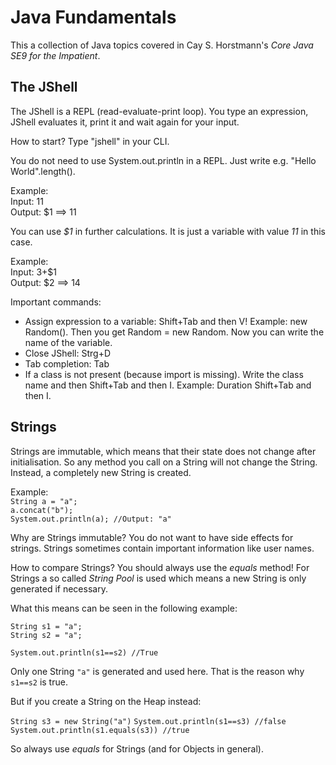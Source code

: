 # Java Fundamentals

This a collection of Java topics covered in Cay S. Horstmann's
<em>Core Java SE9 for the Impatient</em>.


## The JShell

The JShell is a REPL (read-evaluate-print loop).
You type an expression, JShell evaluates it, print it and wait again for your input.

How to start? Type "jshell" in your CLI.

You do not need to use System.out.println in a REPL. Just write e.g. "Hello World".length().

Example:  
Input: 11  
Output: $1 ==> 11

You can use <em>$1</em> in further calculations. It is
just a variable with value <em>11</em> in this case.

Example:   
Input: 3+$1   
Output: $2 ==> 14

Important commands:
<ul>
    <li>Assign expression to a variable: Shift+Tab and then V! 
        Example: new Random(). Then you get Random = new Random.
        Now you can write the name of the variable.</li>
    <li>Close JShell: Strg+D</li>
    <li>Tab completion: Tab</li>
    <li>If a class is not present (because import is missing). 
        Write the class name and then Shift+Tab and then I.     
        Example: Duration Shift+Tab and then I.</li>
</ul>

## Strings

Strings are immutable, which means that their state does not change after initialisation.
So any method you call on a String will not change the String. 
Instead, a completely new String is created.

Example:  
<code>String a = "a";</code>    
<code>a.concat("b");</code>    
<code>System.out.println(a); //Output: "a" </code> 

Why are Strings immutable?
You do not want to have side effects for strings.
Strings sometimes contain important information like user names. 

How to compare Strings?
You should always use the <em>equals</em>
method! For Strings a so called <em>String Pool</em> is used
which means a new String is only generated if necessary.

What this means can be seen in the following example:


<code>String s1 = "a";</code>  
<code>String s2 = "a";</code>


<code>System.out.println(s1==s2)  //True</code>

Only one String <code>"a"</code> is generated and used here.
That is the reason why <code>s1==s2</code> is true. 

But if you create a String on the Heap instead:

<code>String s3 = new String("a")</code>
<code>System.out.println(s1==s3) //false</code>
<code>System.out.println(s1.equals(s3)) //true</code>

So always use <em>equals</em> for Strings (and for Objects in general).


